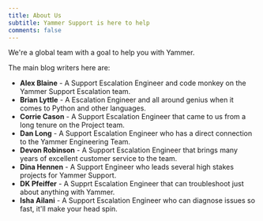 ```yaml
---
title: About Us
subtitle: Yammer Support is here to help
comments: false
---
```

We're a global team with a goal to help you with Yammer.

The main blog writers here are:
 
 * **Alex Blaine** - A Support Escalation Engineer and code monkey on the Yammer Support Escalation team.
 * **Brian Lyttle** - A Escalation Engineer and all around genius when it comes to Python and other languages.
 * **Corrie Cason** - A Support Escalation Engineer that came to us from a long tenure on the Project team.
 * **Dan Long** - A Support Escalation Engineer who has a direct connection to the Yammer Engineering Team.
 * **Devon Robinson** - A Support Escalation Engineer that brings many years of excellent customer service to the team.
 * **Dina Hennen** - A Support Engineer who leads several high stakes projects for Yammer Support.
 * **DK Pfeiffer** - A Supprt Escalation Engineer that can troubleshoot just about anything with Yammer.
 * **Isha Ailani** - A Support Escalation Engineer who can diagnose issues so fast, it'll make your head spin.